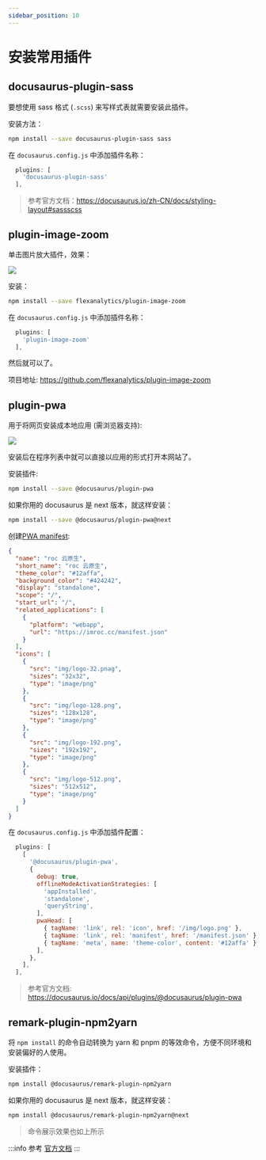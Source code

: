 ```yaml
---
sidebar_position: 10
---
```


# 安装常用插件

## docusaurus-plugin-sass

要想使用 sass 格式 (`.scss`) 来写样式表就需要安装此插件。

安装方法：

```bash npm2yarn
npm install --save docusaurus-plugin-sass sass
```

在 `docusaurus.config.js` 中添加插件名称：

```js title="docusaurus.config.js"
  plugins: [
    'docusaurus-plugin-sass'
  ],
```

> 参考官方文档：https://docusaurus.io/zh-CN/docs/styling-layout#sassscss

## plugin-image-zoom

单击图片放大插件，效果：

![](https://raw.githubusercontent.com/flexanalytics/plugin-image-zoom/master/img/zoom_example.gif)

安装：

```bash npm2yarn
npm install --save flexanalytics/plugin-image-zoom
```

在 `docusaurus.config.js` 中添加插件名称：

```js title="docusaurus.config.js"
  plugins: [
    'plugin-image-zoom'
  ],
```

然后就可以了。

项目地址: https://github.com/flexanalytics/plugin-image-zoom

## plugin-pwa

用于将网页安装成本地应用 (需浏览器支持):

![](https://image-host-1251893006.cos.ap-chengdu.myqcloud.com/2023%2F10%2F06%2F20231006195119.png)

安装后在程序列表中就可以直接以应用的形式打开本网站了。


安装插件:

```bash npm2yarn
npm install --save @docusaurus/plugin-pwa
```

如果你用的 docusaurus 是 next 版本，就这样安装：

```bash npm2yarn
npm install --save @docusaurus/plugin-pwa@next
```

创建[PWA manifest](https://web.dev/add-manifest/):

```json title="./static/manifest.json"
{
  "name": "roc 云原生",
  "short_name": "roc 云原生",
  "theme_color": "#12affa",
  "background_color": "#424242",
  "display": "standalone",
  "scope": "/",
  "start_url": "/",
  "related_applications": [
    {
      "platform": "webapp",
      "url": "https://imroc.cc/manifest.json"
    }
  ],
  "icons": [
    {
      "src": "img/logo-32.pnag",
      "sizes": "32x32",
      "type": "image/png"
    },
    {
      "src": "img/logo-128.png",
      "sizes": "128x128",
      "type": "image/png"
    },
    {
      "src": "img/logo-192.png",
      "sizes": "192x192",
      "type": "image/png"
    },
    {
      "src": "img/logo-512.png",
      "sizes": "512x512",
      "type": "image/png"
    }
  ]
}
```

在 `docusaurus.config.js` 中添加插件配置：


```js title="docusaurus.config.js"
  plugins: [
    [
      '@docusaurus/plugin-pwa',
      {
        debug: true,
        offlineModeActivationStrategies: [
          'appInstalled',
          'standalone',
          'queryString',
        ],
        pwaHead: [
          { tagName: 'link', rel: 'icon', href: '/img/logo.png' },
          { tagName: 'link', rel: 'manifest', href: '/manifest.json' },
          { tagName: 'meta', name: 'theme-color', content: '#12affa' },
        ],
      },
    ],
  ],
```

> 参考官方文档: https://docusaurus.io/docs/api/plugins/@docusaurus/plugin-pwa

## remark-plugin-npm2yarn

将 `npm install` 的命令自动转换为 yarn 和 pnpm 的等效命令，方便不同环境和安装偏好的人使用。

安装插件：

```bash npm2yarn
npm install @docusaurus/remark-plugin-npm2yarn
```

如果你用的 docusaurus 是 next 版本，就这样安装：

```bash npm2yarn
npm install @docusaurus/remark-plugin-npm2yarn@next
```

> 命令展示效果也如上所示

:::info
参考 [官方文档](https://docusaurus.io/docs/markdown-features/code-blocks#npm2yarn-remark-plugin)
:::
